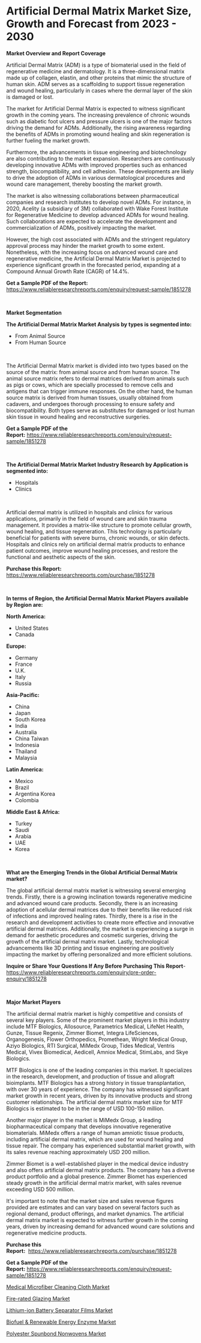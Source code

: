 <p><h1>Artificial Dermal Matrix Market Size, Growth and Forecast from 2023 - 2030</h1></p><p><strong>Market Overview and Report Coverage</strong></p>
<p><p>Artificial Dermal Matrix (ADM) is a type of biomaterial used in the field of regenerative medicine and dermatology. It is a three-dimensional matrix made up of collagen, elastin, and other proteins that mimic the structure of human skin. ADM serves as a scaffolding to support tissue regeneration and wound healing, particularly in cases where the dermal layer of the skin is damaged or lost.</p><p>The market for Artificial Dermal Matrix is expected to witness significant growth in the coming years. The increasing prevalence of chronic wounds such as diabetic foot ulcers and pressure ulcers is one of the major factors driving the demand for ADMs. Additionally, the rising awareness regarding the benefits of ADMs in promoting wound healing and skin regeneration is further fueling the market growth.</p><p>Furthermore, the advancements in tissue engineering and biotechnology are also contributing to the market expansion. Researchers are continuously developing innovative ADMs with improved properties such as enhanced strength, biocompatibility, and cell adhesion. These developments are likely to drive the adoption of ADMs in various dermatological procedures and wound care management, thereby boosting the market growth.</p><p>The market is also witnessing collaborations between pharmaceutical companies and research institutes to develop novel ADMs. For instance, in 2020, Acelity (a subsidiary of 3M) collaborated with Wake Forest Institute for Regenerative Medicine to develop advanced ADMs for wound healing. Such collaborations are expected to accelerate the development and commercialization of ADMs, positively impacting the market.</p><p>However, the high cost associated with ADMs and the stringent regulatory approval process may hinder the market growth to some extent. Nonetheless, with the increasing focus on advanced wound care and regenerative medicine, the Artificial Dermal Matrix Market is projected to experience significant growth in the forecasted period, expanding at a Compound Annual Growth Rate (CAGR) of 14.4%.</p></p>
<p><strong>Get a Sample PDF of the Report:</strong> <a href="https://www.reliableresearchreports.com/enquiry/request-sample/1851278">https://www.reliableresearchreports.com/enquiry/request-sample/1851278</a></p>
<p>&nbsp;</p>
<p><strong>Market Segmentation</strong></p>
<p><strong>The Artificial Dermal Matrix Market Analysis by types is segmented into:</strong></p>
<p><ul><li>From Animal Source</li><li>From Human Source</li></ul></p>
<p>&nbsp;</p>
<p><p>The Artificial Dermal Matrix market is divided into two types based on the source of the matrix: from animal source and from human source. The animal source matrix refers to dermal matrices derived from animals such as pigs or cows, which are specially processed to remove cells and antigens that can trigger immune responses. On the other hand, the human source matrix is derived from human tissues, usually obtained from cadavers, and undergoes thorough processing to ensure safety and biocompatibility. Both types serve as substitutes for damaged or lost human skin tissue in wound healing and reconstructive surgeries.</p></p>
<p><strong>Get a Sample PDF of the Report:</strong>&nbsp;<a href="https://www.reliableresearchreports.com/enquiry/request-sample/1851278">https://www.reliableresearchreports.com/enquiry/request-sample/1851278</a></p>
<p>&nbsp;</p>
<p><strong>The Artificial Dermal Matrix Market Industry Research by Application is segmented into:</strong></p>
<p><ul><li>Hospitals</li><li>Clinics</li></ul></p>
<p>&nbsp;</p>
<p><p>Artificial dermal matrix is utilized in hospitals and clinics for various applications, primarily in the field of wound care and skin trauma management. It provides a matrix-like structure to promote cellular growth, wound healing, and tissue regeneration. This technology is particularly beneficial for patients with severe burns, chronic wounds, or skin defects. Hospitals and clinics rely on artificial dermal matrix products to enhance patient outcomes, improve wound healing processes, and restore the functional and aesthetic aspects of the skin.</p></p>
<p><strong>Purchase this Report:</strong>&nbsp; <a href="https://www.reliableresearchreports.com/purchase/1851278">https://www.reliableresearchreports.com/purchase/1851278</a></p>
<p>&nbsp;</p>
<p><strong>In terms of Region, the Artificial Dermal Matrix Market Players available by Region are:</strong></p>
<p>
    <p> <strong> North America: </strong>
        <ul>
            <li>United States</li>
            <li>Canada</li>
        </ul>
        </p> 
    <p> <strong> Europe: </strong>
        <ul>
            <li>Germany</li>
            <li>France</li>
            <li>U.K.</li>
            <li>Italy</li>
            <li>Russia</li>
        </ul>
        </p> 
    <p> <strong> Asia-Pacific: </strong>
        <ul>
            <li>China</li>
            <li>Japan</li>
            <li>South Korea</li>
            <li>India</li>
            <li>Australia</li>
            <li>China Taiwan</li>
            <li>Indonesia</li>
            <li>Thailand</li>
            <li>Malaysia</li>
        </ul>
        </p> 
    <p> <strong> Latin America: </strong>
        <ul>
            <li>Mexico</li>
            <li>Brazil</li>
            <li>Argentina Korea</li>
            <li>Colombia</li>
        </ul>
        </p> 
    <p> <strong> Middle East & Africa: </strong>
        <ul>
            <li>Turkey</li>
            <li>Saudi</li>
            <li>Arabia</li>
            <li>UAE</li>
            <li>Korea</li>
        </ul>
    </p>
    </p>
<p>&nbsp;</p>
<p><strong>What are the Emerging Trends in the Global Artificial Dermal Matrix market?</strong></p>
<p><p>The global artificial dermal matrix market is witnessing several emerging trends. Firstly, there is a growing inclination towards regenerative medicine and advanced wound care products. Secondly, there is an increasing adoption of acellular dermal matrices due to their benefits like reduced risk of infections and improved healing rates. Thirdly, there is a rise in the research and development activities to create more effective and innovative artificial dermal matrices. Additionally, the market is experiencing a surge in demand for aesthetic procedures and cosmetic surgeries, driving the growth of the artificial dermal matrix market. Lastly, technological advancements like 3D printing and tissue engineering are positively impacting the market by offering personalized and more efficient solutions.</p></p>
<p><strong>Inquire or Share Your Questions If Any Before Purchasing This Report</strong>- <a href="https://www.reliableresearchreports.com/enquiry/pre-order-enquiry/1851278">https://www.reliableresearchreports.com/enquiry/pre-order-enquiry/1851278</a></p>
<p>&nbsp;</p>
<p><strong>Major Market Players</strong></p>
<p><p>The artificial dermal matrix market is highly competitive and consists of several key players. Some of the prominent market players in this industry include MTF Biologics, Allosource, Parametrics Medical, LifeNet Health, Gunze, Tissue Regenix, Zimmer Biomet, Integra LifeSciences, Organogenesis, Flower Orthopedics, Promethean, Wright Medical Group, Aziyo Biologics, RTI Surgical, MiMedx Group, Tides Medical, Ventris Medical, Vivex Biomedical, Aedicell, Amniox Medical, StimLabs, and Skye Biologics.</p><p>MTF Biologics is one of the leading companies in this market. It specializes in the research, development, and production of tissue and allograft bioimplants. MTF Biologics has a strong history in tissue transplantation, with over 30 years of experience. The company has witnessed significant market growth in recent years, driven by its innovative products and strong customer relationships. The artificial dermal matrix market size for MTF Biologics is estimated to be in the range of USD 100-150 million.</p><p>Another major player in the market is MiMedx Group, a leading biopharmaceutical company that develops innovative regenerative biomaterials. MiMedx offers a range of human amniotic tissue products, including artificial dermal matrix, which are used for wound healing and tissue repair. The company has experienced substantial market growth, with its sales revenue reaching approximately USD 200 million.</p><p>Zimmer Biomet is a well-established player in the medical device industry and also offers artificial dermal matrix products. The company has a diverse product portfolio and a global presence. Zimmer Biomet has experienced steady growth in the artificial dermal matrix market, with sales revenue exceeding USD 500 million.</p><p>It's important to note that the market size and sales revenue figures provided are estimates and can vary based on several factors such as regional demand, product offerings, and market dynamics. The artificial dermal matrix market is expected to witness further growth in the coming years, driven by increasing demand for advanced wound care solutions and regenerative medicine products.</p></p>
<p><strong>Purchase this Report:</strong>&nbsp;&nbsp;<a href="https://www.reliableresearchreports.com/purchase/1851278">https://www.reliableresearchreports.com/purchase/1851278</a></p>
<p></p>
<p><strong>Get a Sample PDF of the Report:</strong>&nbsp;<a href="https://www.reliableresearchreports.com/enquiry/request-sample/1851278">https://www.reliableresearchreports.com/enquiry/request-sample/1851278</a></p>
<p><p><a href="https://www.linkedin.com/pulse/medical-microfiber-cleaning-cloth-market-challenges-2af0c/">Medical Microfiber Cleaning Cloth Market</a></p><p><a href="https://medium.com/@sylvanfahey/fire-rated-glazing-market-furnishes-information-on-market-share-market-trends-and-market-growth-dac9af01d3d6">Fire-rated Glazing Market</a></p><p><a href="https://www.linkedin.com/pulse/lithium-ion-battery-separator-films-market-size-share-global-8ksjc/">Lithium-ion Battery Separator Films Market</a></p><p><a href="https://medium.com/@juliusadams1991/biofuel-renewable-energy-enzyme-market-size-and-market-trends-complete-industry-overview-2023-afd6db8645a7">Biofuel & Renewable Energy Enzyme Market</a></p><p><a href="https://www.linkedin.com/pulse/polyester-spunbond-nonwovens-market-insights-players-forecast-ytaxc/">Polyester Spunbond Nonwovens Market</a></p></p>
